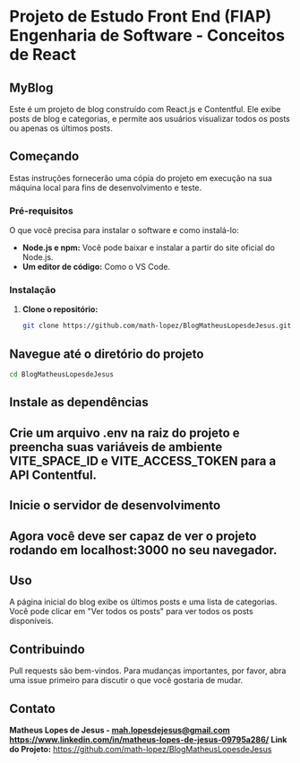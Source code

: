 # Projeto de Estudo Front End (FIAP) Engenharia de Software - Conceitos de React

## MyBlog

Este é um projeto de blog construído com React.js e Contentful. Ele exibe posts de blog e categorias, e permite aos usuários visualizar todos os posts ou apenas os últimos posts.

## Começando

Estas instruções fornecerão uma cópia do projeto em execução na sua máquina local para fins de desenvolvimento e teste.

### Pré-requisitos

O que você precisa para instalar o software e como instalá-lo:

- **Node.js e npm:** Você pode baixar e instalar a partir do site oficial do Node.js.
- **Um editor de código:** Como o VS Code.

### Instalação

1. **Clone o repositório:**
   ```sh
   git clone https://github.com/math-lopez/BlogMatheusLopesdeJesus.git
    ```

## Navegue até o diretório do projeto

```sh
cd BlogMatheusLopesdeJesus
```
## Instale as dependências

## Crie um arquivo .env na raiz do projeto e preencha suas variáveis de ambiente VITE_SPACE_ID e VITE_ACCESS_TOKEN para a API Contentful.

## Inicie o servidor de desenvolvimento

## Agora você deve ser capaz de ver o projeto rodando em localhost:3000 no seu navegador.

## Uso

A página inicial do blog exibe os últimos posts e uma lista de categorias. Você pode clicar em "Ver todos os posts" para ver todos os posts disponíveis.

## Contribuindo
Pull requests são bem-vindos. Para mudanças importantes, por favor, abra uma issue primeiro para discutir o que você gostaria de mudar.

## Contato

**Matheus Lopes de Jesus - mah.lopesdejesus@gmail.com**
**https://www.linkedin.com/in/matheus-lopes-de-jesus-09795a286/**
**Link do Projeto:** https://github.com/math-lopez/BlogMatheusLopesdeJesus